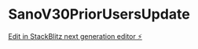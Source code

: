 # SanoV30PriorUsersUpdate

[Edit in StackBlitz next generation editor ⚡️](https://stackblitz.com/~/github.com/scoshields/SanoV30PriorUsersUpdate)
